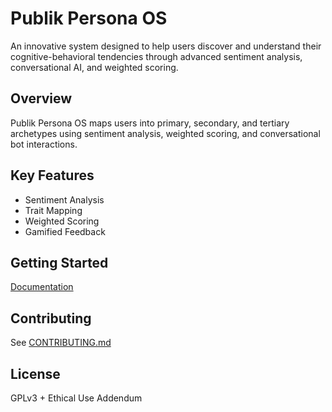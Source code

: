 # Publik Persona OS

An innovative system designed to help users discover and understand their cognitive-behavioral tendencies through advanced sentiment analysis, conversational AI, and weighted scoring.

## Overview

Publik Persona OS maps users into primary, secondary, and tertiary archetypes using sentiment analysis, weighted scoring, and conversational bot interactions.

## Key Features

- Sentiment Analysis
- Trait Mapping
- Weighted Scoring
- Gamified Feedback

## Getting Started

[Documentation](docs/)

## Contributing

See [CONTRIBUTING.md](CONTRIBUTING.md)

## License

GPLv3 + Ethical Use Addendum